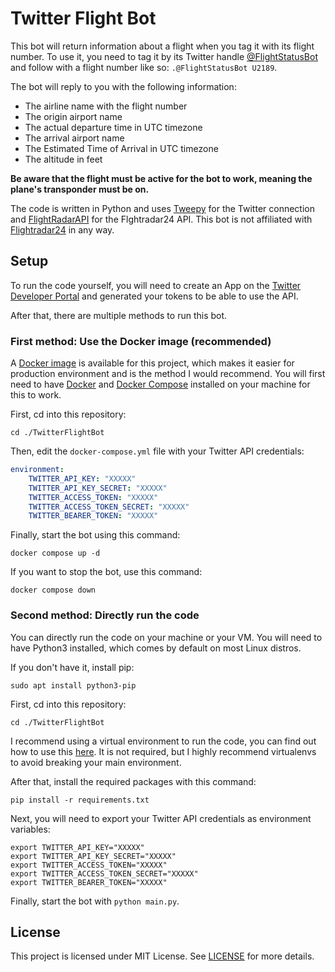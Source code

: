 # Twitter Flight Bot

This bot will return information about a flight when you tag it with its flight number.
To use it, you need to tag it by its Twitter handle [@FlightStatusBot](https://twitter.com/FlightStatusBot) and follow with a flight number like so: `.@FlightStatusBot U2189`.

The bot will reply to you with the following information:

* The airline name with the flight number
* The origin airport name
* The actual departure time in UTC timezone
* The arrival airport name
* The Estimated Time of Arrival in UTC timezone
* The altitude in feet

**Be aware that the flight must be active for the bot to work, meaning the plane's transponder must be on.**

The code is written in Python and uses [Tweepy](https://pypi.org/project/tweepy/) for the Twitter connection and [FlightRadarAPI](https://pypi.org/project/FlightRadarAPI/) for the Flghtradar24 API.
This bot is not affiliated with [Flightradar24](https://www.flightradar24.com/) in any way.

## Setup

To run the code yourself, you will need to create an App on the [Twitter Developer Portal](https://developer.twitter.com/en/portal/dashboard) and generated your tokens to be able to use the API.

After that, there are multiple methods to run this bot.

### First method: Use the Docker image (recommended)

A [Docker image](https://hub.docker.com/r/plck/twitterflightbot) is available for this project, which makes it easier for production environment and is the method I would recommend. You will first need to have [Docker](https://docs.docker.com/engine/install/) and [Docker Compose](https://docs.docker.com/compose/install/) installed on your machine for this to work.

First, cd into this repository:

```shell
cd ./TwitterFlightBot
```

Then, edit the `docker-compose.yml` file with your Twitter API credentials:

```yaml
environment:
    TWITTER_API_KEY: "XXXXX"
    TWITTER_API_KEY_SECRET: "XXXXX"
    TWITTER_ACCESS_TOKEN: "XXXXX"
    TWITTER_ACCESS_TOKEN_SECRET: "XXXXX"
    TWITTER_BEARER_TOKEN: "XXXXX"
```

Finally, start the bot using this command:

```shell
docker compose up -d
```

If you want to stop the bot, use this command:

```shell
docker compose down
```

### Second method: Directly run the code

You can directly run the code on your machine or your VM. You will need to have Python3 installed, which comes by default on most Linux distros.

If you don't have it, install pip:

```shell
sudo apt install python3-pip
```

First, cd into this repository:

```shell
cd ./TwitterFlightBot
```

I recommend using a virtual environment to run the code, you can find out how to use this [here](https://docs.python.org/3/tutorial/venv.html). It is not required, but I highly recommend virtualenvs to avoid breaking your main environment.

After that, install the required packages with this command:

```shell
pip install -r requirements.txt
```

Next, you will need to export your Twitter API credentials as environment variables:

```shell
export TWITTER_API_KEY="XXXXX"
export TWITTER_API_KEY_SECRET="XXXXX"
export TWITTER_ACCESS_TOKEN="XXXXX"
export TWITTER_ACCESS_TOKEN_SECRET="XXXXX"
export TWITTER_BEARER_TOKEN="XXXXX"
```

Finally, start the bot with `python main.py`.

## License

This project is licensed under MIT License. See [LICENSE](https://github.com/plcnk/TwitterFlightBot/blob/master/LICENSE) for more details.
